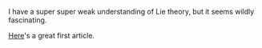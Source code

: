I have a super super weak understanding of Lie theory, but it seems wildly fascinating.

[Here](http://reedbeta.com/blog/rotations-and-infinitesimal-generators/)'s a great first article.
